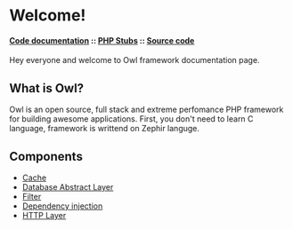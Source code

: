 Welcome!
========
#### [Code documentation](https://framework.lowl.io/code/current/) :: [PHP Stubs](https://github.com/owl-framework/owl/tree/master/ide/Owl) :: [Source code](https://github.com/owl-framework/owl/tree/master/owl)

Hey everyone and welcome to Owl framework documentation page.

## What is Owl?

Owl is an open source, full stack and extreme perfomance PHP framework for building awesome applications.
First, you don't need to learn C language, framework is writtend on Zephir languge.

## Components

+ [Cache](cache.md)
+ [Database Abstract Layer](dbal.md)
+ [Filter](filter.md)
+ [Dependency injection](di.md)
+ [HTTP Layer](http.md)
